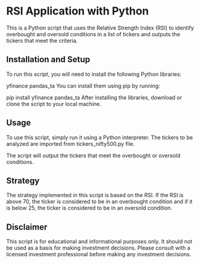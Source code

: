 # RSI Application with Python
This is a Python script that uses the Relative Strength Index (RSI) to identify overbought and oversold conditions in a list of tickers and outputs the tickers that meet the criteria.

## Installation and Setup
To run this script, you will need to install the following Python libraries:

yfinance
pandas_ta
You can install them using pip by running:

pip install yfinance pandas_ta
After installing the libraries, download or clone the script to your local machine.

## Usage
To use this script, simply run it using a Python interpreter. The tickers to be analyzed are imported from tickers_nifty500.py file.

The script will output the tickers that meet the overbought or oversold conditions.

## Strategy
The strategy implemented in this script is based on the RSI. If the RSI is above 70, the ticker is considered to be in an overbought condition and if it is below 25, the ticker is considered to be in an oversold condition.

## Disclaimer
This script is for educational and informational purposes only. It should not be used as a basis for making investment decisions. Please consult with a licensed investment professional before making any investment decisions.

